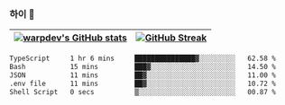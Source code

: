 
### 하이 👋
[![warpdev's GitHub stats](https://github-readme-stats.vercel.app/api?username=warpdev&show_icons=true&theme=vue-dark)](#) |[![GitHub Streak](https://github-readme-streak-stats.herokuapp.com/?user=warpdev&theme=dark)](#)
--- | --- |
<!--START_SECTION:waka-->

```txt
TypeScript     1 hr 6 mins     ███████████████▓░░░░░░░░░   62.58 %
Bash           15 mins         ███▓░░░░░░░░░░░░░░░░░░░░░   14.50 %
JSON           11 mins         ██▓░░░░░░░░░░░░░░░░░░░░░░   11.00 %
.env file      11 mins         ██▓░░░░░░░░░░░░░░░░░░░░░░   10.72 %
Shell Script   0 secs          ▒░░░░░░░░░░░░░░░░░░░░░░░░   00.87 %
```

<!--END_SECTION:waka-->

<!--
**warpdev/warpdev** is a ✨ _special_ ✨ repository because its `README.md` (this file) appears on your GitHub profile.

Here are some ideas to get you started:

- 🔭 I’m currently working on ...
- 🌱 I’m currently learning ...
- 👯 I’m looking to collaborate on ...
- 🤔 I’m looking for help with ...
- 💬 Ask me about ...
- 📫 How to reach me: ...
- 😄 Pronouns: ...
- ⚡ Fun fact: ...
-->
